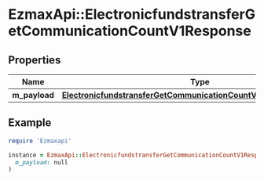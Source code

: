 # EzmaxApi::ElectronicfundstransferGetCommunicationCountV1Response

## Properties

| Name | Type | Description | Notes |
| ---- | ---- | ----------- | ----- |
| **m_payload** | [**ElectronicfundstransferGetCommunicationCountV1ResponseMPayload**](ElectronicfundstransferGetCommunicationCountV1ResponseMPayload.md) |  |  |

## Example

```ruby
require 'Ezmaxapi'

instance = EzmaxApi::ElectronicfundstransferGetCommunicationCountV1Response.new(
  m_payload: null
)
```


